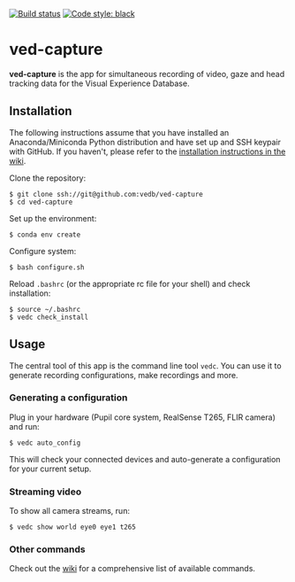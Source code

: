 [![Build status](https://github.com/vedb/ved-capture/workflows/build/badge.svg)](https://github.com/vedb/ved-capture/actions)
[![Code style: black](https://img.shields.io/badge/code%20style-black-000000.svg)](https://github.com/psf/black)


# ved-capture

**ved-capture** is the app for simultaneous recording of video, gaze and head tracking data for the Visual Experience Database.
 
## Installation

The following instructions assume that you have installed an Anaconda/Miniconda Python distribution and have set up and SSH keypair with GitHub. If you haven't, please refer to the [installation instructions in the wiki](https://github.com/vedb/ved-capture/wiki/Installation).

Clone the repository:

    $ git clone ssh://git@github.com:vedb/ved-capture
    $ cd ved-capture

Set up the environment:

    $ conda env create

Configure system:

    $ bash configure.sh

Reload `.bashrc` (or the appropriate rc file for your shell) and check installation:
    
    $ source ~/.bashrc
    $ vedc check_install
 
## Usage

The central tool of this app is the command line tool `vedc`. You can use it to generate recording configurations, make recordings and more.
 
### Generating a configuration

Plug in your hardware (Pupil core system, RealSense T265, FLIR camera) and run:

    $ vedc auto_config
    
This will check your connected devices and auto-generate a configuration for your current setup.

### Streaming video

To show all camera streams, run:

    $ vedc show world eye0 eye1 t265

### Other commands

Check out the [wiki](https://github.com/vedb/ved-capture/wiki) for a comprehensive list of available commands.
